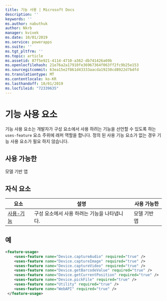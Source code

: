 ```yaml
---
title: 기능 사용 | Microsoft Docs
description: ''
keywords: ''
ms.author: nabuthuk
author: Nkrb
manager: kvivek
ms.date: 10/01/2019
ms.service: powerapps
ms.suite: ''
ms.tgt_pltfrm: ''
ms.topic: article
ms.assetid: 87f5e921-4114-4710-a362-db741426a69b
ms.openlocfilehash: 21e76a2a17910fe36967364f063ff2fc9b25e153
ms.sourcegitcommit: 63ea15e2f861d43333aacda19230cd8922d7bdfd
ms.translationtype: MT
ms.contentlocale: ko-KR
ms.lasthandoff: 10/01/2019
ms.locfileid: "72339635"
---
```

# <a name="feature-usage-element"></a>기능 사용 요소

기능 사용 요소는 개발자가 구성 요소에서 사용 하려는 기능을 선언할 수 있도록 하는 `uses-feature` 요소 주위에 래퍼 역할을 합니다. 정의 된 사용 기능 요소가 없는 경우 기능 사용 요소가 필요 하지 않습니다.

## <a name="available-for"></a>사용 가능한

모델 기반 앱

## <a name="child-elements"></a>자식 요소

|요소|설명|사용 가능한|
|--|--|-----|
|[사용-기능](uses-feature.md)|구성 요소에서 사용 하려는 기능을 나타냅니다.|모델 기반 앱|


## <a name="example"></a>예

```XML
<feature-usage>
    <uses-feature name="Device.captureAudio" required="true" />
    <uses-feature name="Device.captureImage" required="true" />
    <uses-feature name="Device.captureVideo" required="true" />
    <uses-feature name="Device.getBarcodeValue" required="true" />
    <uses-feature name="Device.getCurrentPosition" required="true" />
    <uses-feature name="Device.pickFile" required="true" />
    <uses-feature name="Utility" required="true" />
    <uses-feature name="WebAPI" required="true" />
 </feature-usage>
```
